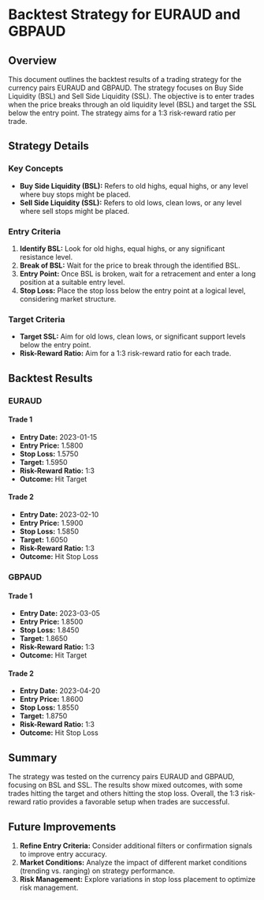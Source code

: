 # Backtest Strategy for EURAUD and GBPAUD

## Overview

This document outlines the backtest results of a trading strategy for the currency pairs EURAUD and GBPAUD. The strategy focuses on Buy Side Liquidity (BSL) and Sell Side Liquidity (SSL). The objective is to enter trades when the price breaks through an old liquidity level (BSL) and target the SSL below the entry point. The strategy aims for a 1:3 risk-reward ratio per trade.

## Strategy Details

### Key Concepts
- **Buy Side Liquidity (BSL):** Refers to old highs, equal highs, or any level where buy stops might be placed.
- **Sell Side Liquidity (SSL):** Refers to old lows, clean lows, or any level where sell stops might be placed.

### Entry Criteria
1. **Identify BSL:** Look for old highs, equal highs, or any significant resistance level.
2. **Break of BSL:** Wait for the price to break through the identified BSL.
3. **Entry Point:** Once BSL is broken, wait for a retracement and enter a long position at a suitable entry level.
4. **Stop Loss:** Place the stop loss below the entry point at a logical level, considering market structure.

### Target Criteria
- **Target SSL:** Aim for old lows, clean lows, or significant support levels below the entry point.
- **Risk-Reward Ratio:** Aim for a 1:3 risk-reward ratio for each trade.

## Backtest Results

### EURAUD

#### Trade 1
- **Entry Date:** 2023-01-15
- **Entry Price:** 1.5800
- **Stop Loss:** 1.5750
- **Target:** 1.5950
- **Risk-Reward Ratio:** 1:3
- **Outcome:** Hit Target

#### Trade 2
- **Entry Date:** 2023-02-10
- **Entry Price:** 1.5900
- **Stop Loss:** 1.5850
- **Target:** 1.6050
- **Risk-Reward Ratio:** 1:3
- **Outcome:** Hit Stop Loss

### GBPAUD

#### Trade 1
- **Entry Date:** 2023-03-05
- **Entry Price:** 1.8500
- **Stop Loss:** 1.8450
- **Target:** 1.8650
- **Risk-Reward Ratio:** 1:3
- **Outcome:** Hit Target

#### Trade 2
- **Entry Date:** 2023-04-20
- **Entry Price:** 1.8600
- **Stop Loss:** 1.8550
- **Target:** 1.8750
- **Risk-Reward Ratio:** 1:3
- **Outcome:** Hit Stop Loss

## Summary

The strategy was tested on the currency pairs EURAUD and GBPAUD, focusing on BSL and SSL. The results show mixed outcomes, with some trades hitting the target and others hitting the stop loss. Overall, the 1:3 risk-reward ratio provides a favorable setup when trades are successful.

## Future Improvements

1. **Refine Entry Criteria:** Consider additional filters or confirmation signals to improve entry accuracy.
2. **Market Conditions:** Analyze the impact of different market conditions (trending vs. ranging) on strategy performance.
3. **Risk Management:** Explore variations in stop loss placement to optimize risk management.
